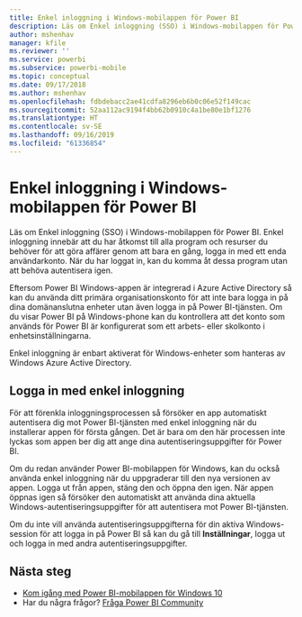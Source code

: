 ```yaml
---
title: Enkel inloggning i Windows-mobilappen för Power BI
description: Läs om Enkel inloggning (SSO) i Windows-mobilappen för Power BI. Enkel inloggning innebär att du har åtkomst till alla program och resurser du behöver för att göra affärer genom att bara en gång, logga in med ett enda användarkonto.
author: mshenhav
manager: kfile
ms.reviewer: ''
ms.service: powerbi
ms.subservice: powerbi-mobile
ms.topic: conceptual
ms.date: 09/17/2018
ms.author: mshenhav
ms.openlocfilehash: fdbdebacc2ae41cdfa8296eb6b0c06e52f149cac
ms.sourcegitcommit: 52aa112ac9194f4bb62b0910c4a1be80e1bf1276
ms.translationtype: HT
ms.contentlocale: sv-SE
ms.lasthandoff: 09/16/2019
ms.locfileid: "61336854"
---
```

# <a name="single-sign-on-in-the-power-bi-mobile-windows-app"></a>Enkel inloggning i Windows-mobilappen för Power BI

Läs om Enkel inloggning (SSO) i Windows-mobilappen för Power BI. Enkel inloggning innebär att du har åtkomst till alla program och resurser du behöver för att göra affärer genom att bara en gång, logga in med ett enda användarkonto. När du har loggat in, kan du komma åt dessa program utan att behöva autentisera igen. 

Eftersom Power BI Windows-appen är integrerad i Azure Active Directory så kan du använda ditt primära organisationskonto för att inte bara logga in på dina domänanslutna enheter utan även logga in på Power BI-tjänsten. Om du visar Power BI på Windows-phone kan du kontrollera att det konto som används för Power BI är konfigurerat som ett arbets- eller skolkonto i enhetsinställningarna.  

Enkel inloggning är enbart aktiverat för Windows-enheter som hanteras av Windows Azure Active Directory. 

## <a name="sign-in-with-sso"></a>Logga in med enkel inloggning

För att förenkla inloggningsprocessen så försöker en app automatiskt autentisera dig mot Power BI-tjänsten med enkel inloggning när du installerar appen för första gången. Det är bara om den här processen inte lyckas som appen ber dig att ange dina autentiseringsuppgifter för Power BI.  

Om du redan använder Power BI-mobilappen för Windows, kan du också använda enkel inloggning när du uppgraderar till den nya versionen av appen. Logga ut från appen, stäng den och öppna den igen. När appen öppnas igen så försöker den automatiskt att använda dina aktuella Windows-autentiseringsuppgifter för att autentisera mot Power BI-tjänsten. 

Om du inte vill använda autentiseringsuppgifterna för din aktiva Windows-session för att logga in på Power BI så kan du gå till **Inställningar**, logga ut och logga in med andra autentiseringsuppgifter. 
 
## <a name="next-steps"></a>Nästa steg

- [Kom igång med Power BI-mobilappen för Windows 10](mobile-windows-10-phone-app-get-started.md)
- Har du några frågor? [Fråga Power BI Community](http://community.powerbi.com/)

